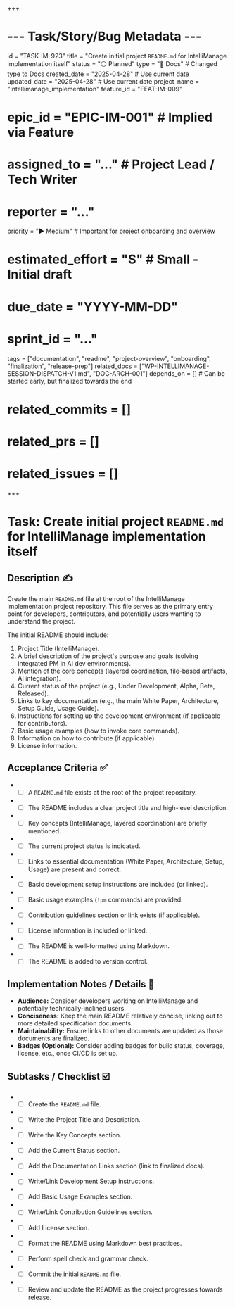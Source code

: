 +++
# --- Task/Story/Bug Metadata ---
id = "TASK-IM-923"
title = "Create initial project `README.md` for IntelliManage implementation itself"
status = "⚪️ Planned"
type = "📖 Docs" # Changed type to Docs
created_date = "2025-04-28" # Use current date
updated_date = "2025-04-28" # Use current date
project_name = "intellimanage_implementation"
feature_id = "FEAT-IM-009"
# epic_id = "EPIC-IM-001" # Implied via Feature
# assigned_to = "..." # Project Lead / Tech Writer
# reporter = "..."
priority = "▶️ Medium" # Important for project onboarding and overview
# estimated_effort = "S" # Small - Initial draft
# due_date = "YYYY-MM-DD"
# sprint_id = "..."
tags = ["documentation", "readme", "project-overview", "onboarding", "finalization", "release-prep"]
related_docs = ["WP-INTELLIMANAGE-SESSION-DISPATCH-V1.md", "DOC-ARCH-001"]
depends_on = [] # Can be started early, but finalized towards the end
# related_commits = []
# related_prs = []
# related_issues = []
+++

# Task: Create initial project `README.md` for IntelliManage implementation itself

## Description ✍️

Create the main `README.md` file at the root of the IntelliManage implementation project repository. This file serves as the primary entry point for developers, contributors, and potentially users wanting to understand the project.

The initial README should include:
1.  Project Title (IntelliManage).
2.  A brief description of the project's purpose and goals (solving integrated PM in AI dev environments).
3.  Mention of the core concepts (layered coordination, file-based artifacts, AI integration).
4.  Current status of the project (e.g., Under Development, Alpha, Beta, Released).
5.  Links to key documentation (e.g., the main White Paper, Architecture, Setup Guide, Usage Guide).
6.  Instructions for setting up the development environment (if applicable for contributors).
7.  Basic usage examples (how to invoke core commands).
8.  Information on how to contribute (if applicable).
9.  License information.

## Acceptance Criteria ✅

*   - [ ] A `README.md` file exists at the root of the project repository.
*   - [ ] The README includes a clear project title and high-level description.
*   - [ ] Key concepts (IntelliManage, layered coordination) are briefly mentioned.
*   - [ ] The current project status is indicated.
*   - [ ] Links to essential documentation (White Paper, Architecture, Setup, Usage) are present and correct.
*   - [ ] Basic development setup instructions are included (or linked).
*   - [ ] Basic usage examples (`!pm` commands) are provided.
*   - [ ] Contribution guidelines section or link exists (if applicable).
*   - [ ] License information is included or linked.
*   - [ ] The README is well-formatted using Markdown.
*   - [ ] The README is added to version control.

## Implementation Notes / Details 📝

*   **Audience:** Consider developers working on IntelliManage and potentially technically-inclined users.
*   **Conciseness:** Keep the main README relatively concise, linking out to more detailed specification documents.
*   **Maintainability:** Ensure links to other documents are updated as those documents are finalized.
*   **Badges (Optional):** Consider adding badges for build status, coverage, license, etc., once CI/CD is set up.

## Subtasks / Checklist ☑️

*   - [ ] Create the `README.md` file.
*   - [ ] Write the Project Title and Description.
*   - [ ] Write the Key Concepts section.
*   - [ ] Add the Current Status section.
*   - [ ] Add the Documentation Links section (link to finalized docs).
*   - [ ] Write/Link Development Setup instructions.
*   - [ ] Add Basic Usage Examples section.
*   - [ ] Write/Link Contribution Guidelines section.
*   - [ ] Add License section.
*   - [ ] Format the README using Markdown best practices.
*   - [ ] Perform spell check and grammar check.
*   - [ ] Commit the initial `README.md` file.
*   - [ ] Review and update the README as the project progresses towards release.